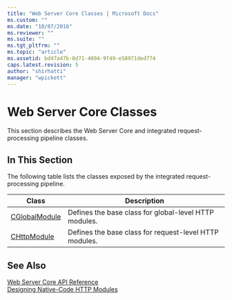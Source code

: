 ```yaml
---
title: "Web Server Core Classes | Microsoft Docs"
ms.custom: ""
ms.date: "10/07/2016"
ms.reviewer: ""
ms.suite: ""
ms.tgt_pltfrm: ""
ms.topic: "article"
ms.assetid: bd47a47b-8d71-4094-9f49-e58971ded774
caps.latest.revision: 5
author: "shirhatti"
manager: "wpickett"
---
```

# Web Server Core Classes
This section describes the Web Server Core and integrated request-processing pipeline classes.  
  
## In This Section  
 The following table lists the classes exposed by the integrated request-processing pipeline.  
  
|Class|Description|  
|-----------|-----------------|  
|[CGlobalModule](../../web-development-reference\native-code-api-reference/cglobalmodule-class.md)|Defines the base class for global-level HTTP modules.|  
|[CHttpModule](../../web-development-reference\native-code-api-reference/chttpmodule-class.md)|Defines the base class for request-level HTTP modules.|  
  
## See Also  
 [Web Server Core API Reference](../../web-development-reference\native-code-api-reference/web-server-core-api-reference.md)   
 [Designing Native-Code HTTP Modules](../../web-development-reference\native-code-development-overview\designing-native-code-http-modules.md)